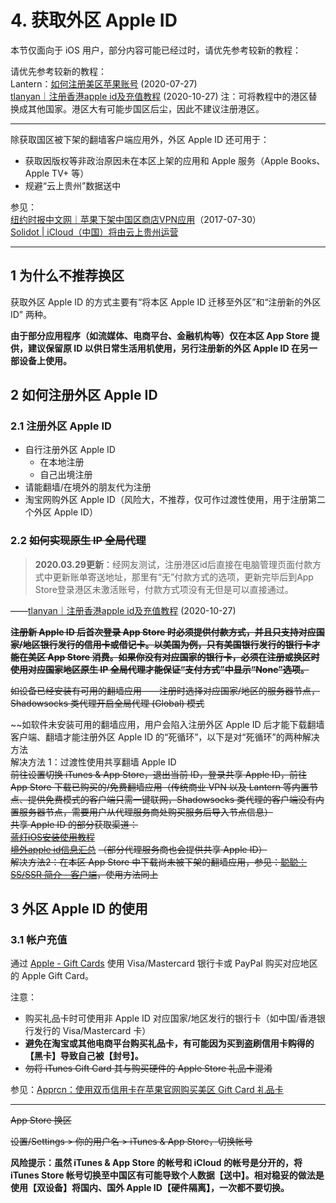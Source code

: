 # 4. 获取外区 Apple ID

本节仅面向于 iOS 用户，部分内容可能已经过时，请优先参考较新的教程：

请优先参考较新的教程：  
Lantern：[如何注册美区苹果账号](https://github.com/getlantern/lantern/wiki/%E5%A6%82%E4%BD%95%E6%B3%A8%E5%86%8C%E7%BE%8E%E5%8C%BA%E8%8B%B9%E6%9E%9C%E8%B4%A6%E5%8F%B7) (2020-07-27)   
[tlanyan｜注册香港apple id及充值教程](https://tlanyan.me/register-apple-id-and-purchase-tutorial/) (2020-10-27)  注：可将教程中的港区替换成其他国家。港区大有可能步国区后尘，因此不建议注册港区。

----

除获取国区被下架的翻墙客户端应用外，外区 Apple ID 还可用于：
- 获取因版权等非政治原因未在本区上架的应用和 Apple 服务（Apple Books、Apple TV+ 等）
- 规避“云上贵州”数据送中

参见：  
[纽约时报中文网｜苹果下架中国区商店VPN应用](https://cn.nytimes.com/china/20170730/china-apple-censorhip/)（2017-07-30）  
[Solidot | iCloud（中国）将由云上贵州运营](https://www.solidot.org/story?sid=55160)

----



## 1 为什么不推荐换区

获取外区 Apple ID 的方式主要有“将本区 Apple ID 迁移至外区”和“注册新的外区 ID” 两种。

**由于部分应用程序（如流媒体、电商平台、金融机构等）仅在本区 App Store 提供，建议保留原 ID 以供日常生活用机使用，另行注册新的外区 Apple ID 在另一部设备上使用。**



## 2 如何注册外区 Apple ID

### 2.1 注册外区 Apple ID

- 自行注册外区 Apple ID
  - 在本地注册
  - 自己出境注册
- 请能翻墙/在境外的朋友代为注册
- 淘宝网购外区 Apple ID（风险大，不推荐，仅可作过渡性使用，用于注册第二个外区 Apple ID）



### 2.2 ~~如何实现原生 IP 全局代理~~

> **2020.03.29更新**：经网友测试，注册港区id后直接在电脑管理页面付款方式中更新账单寄送地址，那里有“无”付款方式的选项，更新完毕后到App Store登录港区未激活账号，付款方式项没有无但是可以直接通过。

——[tlanyan｜注册香港apple id及充值教程](https://tlanyan.me/register-apple-id-and-purchase-tutorial/) (2020-10-27)  

~~**注册新 Apple ID 后首次登录 App Store 时必须提供付款方式，并且只支持对应国家/地区银行发行的信用卡或借记卡。以美国为例，只有美国银行发行的银行卡才能在美区 App Store 消费。如果你没有对应国家的银行卡，必须在注册或换区时使用对应国家地区原生 IP 全局代理才能保证“支付方式”中显示“None”选项。**~~

~~如设备已经安装有可用的翻墙应用——注册时选择对应国家/地区的服务器节点，Shadowsocks 类代理开启全局代理 (Global) 模式~~

~~如软件未安装可用的翻墙应用，用户会陷入注册外区 Apple ID 后才能下载翻墙客户端、翻墙才能注册外区 Apple ID 的“死循环”，以下是对“死循环”的两种解决方法  
解决方法 1：过渡性使用共享翻墙 Apple ID  
~~前往设置切换 iTunes & App Store，退出当前 ID，登录共享 Apple ID，前往 App Store 下载已购买的/免费翻墙应用（传统商业 VPN 以及 Lantern 等内置节点、提供免费模式的客户端只需一键联网，Shadowsocks 类代理的客户端没有内置服务器节点，需要用户从代理服务商处购买服务后导入节点信息）   
	共享 Apple ID 的部分获取渠道：  
		[蓝灯iOS安装使用教程](https://github.com/getlantern/lantern/wiki/%E8%93%9D%E7%81%AFiOS%E5%AE%89%E8%A3%85%E4%BD%BF%E7%94%A8%E6%95%99%E7%A8%8B)  
		[境外apple id信息汇总](https://v2xtls.org/%e5%a2%83%e5%a4%96apple-id%e4%bf%a1%e6%81%af%e6%b1%87%e6%80%bb/)~~
~~（部分代理服务商也会提供共享 Apple ID）  
解决方法2：在本区 App Store 中下载尚未被下架的翻墙应用，参见：[聪聪：SS/SSR 简介 - 客户端](https://congcong0806.github.io/2018/04/20/SS/#客户端)，使用方法同上~~



## 3 外区 Apple ID 的使用

### 3.1 帐户充值

通过 [Apple - Gift Cards](https://www.apple.com/shop/gift-cards) 使用 Visa/Mastercard 银行卡或 PayPal 购买对应地区的 Apple Gift Card。

注意：

- 购买礼品卡时可使用非 Apple ID 对应国家/地区发行的银行卡（如中国/香港银行发行的 Visa/Mastercard 卡）
- **避免在淘宝或其他电商平台购买礼品卡，有可能因为买到盗刷信用卡购得的【黑卡】导致自己被【封号】。**
- ~~勿将  iTunes Gift Card 其与购买硬件的 Apple Store 礼品卡混淆~~

参见：[Apprcn：使用双币信用卡在苹果官网购买美区 Gift Card 礼品卡](http://www.apprcn.com/buy-itunes-gift-card-from-apple-website.html)



----



~~App Store 换区~~

~~设置/Settings > 你的用户名 > iTunes & App Store，切换帐号~~

**风险提示：虽然 iTunes & App Store 的帐号和 iCloud 的帐号是分开的，将 iTunes Store 帐号切换至中国区有可能导致个人数据【送中】。相对稳妥的做法是使用【双设备】将国内、国外 Apple ID【硬件隔离】，一次都不要切换。**

